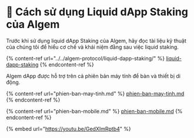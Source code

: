 # 🐬 Cách sử dụng Liquid dApp Staking của Algem

Trước khi sử dụng liquid dApp Staking của Algem, hãy đọc tài liệu kỹ thuật của chúng tôi để hiểu cơ chế và khái niệm đằng sau việc liquid staking.

{% content-ref url="../../algem-protocol/liquid-dapp-staking/" %}
[liquid-dapp-staking](../../algem-protocol/liquid-dapp-staking/)
{% endcontent-ref %}

Algem dApp được hỗ trợ trên cả phiên bản máy tính để bàn và thiết bị di động.

{% content-ref url="phien-ban-may-tinh.md" %}
[phien-ban-may-tinh.md](phien-ban-may-tinh.md)
{% endcontent-ref %}

{% content-ref url="phien-ban-mobile.md" %}
[phien-ban-mobile.md](phien-ban-mobile.md)
{% endcontent-ref %}

{% embed url="https://youtu.be/GedXImRptb4" %}

